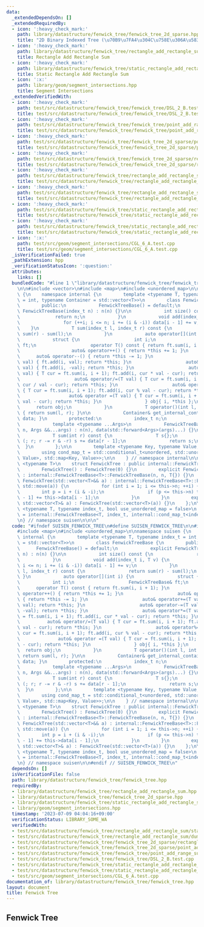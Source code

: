 ```yaml
---
data:
  _extendedDependsOn: []
  _extendedRequiredBy:
  - icon: ':heavy_check_mark:'
    path: library/datastructure/fenwick_tree/fenwick_tree_2d_sparse.hpp
    title: "2D Binary Indexed Tree (\u70B9\u7FA4\u304C\u758E\u306A\u5834\u5408)"
  - icon: ':heavy_check_mark:'
    path: library/datastructure/fenwick_tree/rectangle_add_rectangle_sum.hpp
    title: Rectangle Add Rectangle Sum
  - icon: ':heavy_check_mark:'
    path: library/datastructure/fenwick_tree/static_rectangle_add_rectangle_sum.hpp
    title: Static Rectangle Add Rectangle Sum
  - icon: ':x:'
    path: library/geom/segment_intersections.hpp
    title: Segment Intersections
  _extendedVerifiedWith:
  - icon: ':heavy_check_mark:'
    path: test/src/datastructure/fenwick_tree/fenwick_tree/DSL_2_B.test.cpp
    title: test/src/datastructure/fenwick_tree/fenwick_tree/DSL_2_B.test.cpp
  - icon: ':heavy_check_mark:'
    path: test/src/datastructure/fenwick_tree/fenwick_tree/point_add_range_sum.test.cpp
    title: test/src/datastructure/fenwick_tree/fenwick_tree/point_add_range_sum.test.cpp
  - icon: ':heavy_check_mark:'
    path: test/src/datastructure/fenwick_tree/fenwick_tree_2d_sparse/point_add_rectangle_sum.test.cpp
    title: test/src/datastructure/fenwick_tree/fenwick_tree_2d_sparse/point_add_rectangle_sum.test.cpp
  - icon: ':heavy_check_mark:'
    path: test/src/datastructure/fenwick_tree/fenwick_tree_2d_sparse/rectangle_sum.test.cpp
    title: test/src/datastructure/fenwick_tree/fenwick_tree_2d_sparse/rectangle_sum.test.cpp
  - icon: ':heavy_check_mark:'
    path: test/src/datastructure/fenwick_tree/rectangle_add_rectangle_sum/dummy.test.cpp
    title: test/src/datastructure/fenwick_tree/rectangle_add_rectangle_sum/dummy.test.cpp
  - icon: ':heavy_check_mark:'
    path: test/src/datastructure/fenwick_tree/rectangle_add_rectangle_sum/static_rectangle_add_rectangle_sum.test.cpp
    title: test/src/datastructure/fenwick_tree/rectangle_add_rectangle_sum/static_rectangle_add_rectangle_sum.test.cpp
  - icon: ':heavy_check_mark:'
    path: test/src/datastructure/fenwick_tree/static_rectangle_add_rectangle_sum/dummy.test.cpp
    title: test/src/datastructure/fenwick_tree/static_rectangle_add_rectangle_sum/dummy.test.cpp
  - icon: ':heavy_check_mark:'
    path: test/src/datastructure/fenwick_tree/static_rectangle_add_rectangle_sum/static_rectangle_add_rectangle_sum.test.cpp
    title: test/src/datastructure/fenwick_tree/static_rectangle_add_rectangle_sum/static_rectangle_add_rectangle_sum.test.cpp
  - icon: ':x:'
    path: test/src/geom/segment_intersections/CGL_6_A.test.cpp
    title: test/src/geom/segment_intersections/CGL_6_A.test.cpp
  _isVerificationFailed: true
  _pathExtension: hpp
  _verificationStatusIcon: ':question:'
  attributes:
    links: []
  bundledCode: "#line 1 \"library/datastructure/fenwick_tree/fenwick_tree.hpp\"\n\n\
    \n\n#include <vector>\n#include <map>\n#include <unordered_map>\n\nnamespace suisen\
    \ {\n    namespace internal {\n        template <typename T, typename index_t\
    \ = int, typename Container = std::vector<T>>\n        class FenwickTreeBase {\n\
    \        public:\n            FenwickTreeBase() = default;\n            explicit\
    \ FenwickTreeBase(index_t n) : n(n) {}\n\n            int size() const {\n   \
    \             return n;\n            }\n            void add(index_t i, T v) {\n\
    \                for (++i; i <= n; i += (i & -i)) data[i - 1] += v;\n        \
    \    }\n            T sum(index_t l, index_t r) const {\n                return\
    \ sum(r) - sum(l);\n            }\n            auto operator[](int i) {\n    \
    \            struct {\n                    int i;\n                    FenwickTreeBase&\
    \ ft;\n                    operator T() const { return ft.sum(i, i + 1); }\n \
    \                   auto& operator++() { return *this += 1; }\n              \
    \      auto& operator--() { return *this -= 1; }\n                    auto& operator+=(T\
    \ val) { ft.add(i, val); return *this; }\n                    auto& operator-=(T\
    \ val) { ft.add(i, -val); return *this; }\n                    auto& operator*=(T\
    \ val) { T cur = ft.sum(i, i + 1); ft.add(i, cur * val - cur); return *this; }\n\
    \                    auto& operator/=(T val) { T cur = ft.sum(i, i + 1); ft.add(i,\
    \ cur / val - cur); return *this; }\n                    auto& operator%=(T val)\
    \ { T cur = ft.sum(i, i + 1); ft.add(i, cur % val - cur); return *this; }\n  \
    \                  auto& operator =(T val) { T cur = ft.sum(i, i + 1); ft.add(i,\
    \ val - cur); return *this; }\n                } obj{ i, *this };\n          \
    \      return obj;\n            }\n            T operator()(int l, int r) const\
    \ { return sum(l, r); }\n\n            Container& get_internal_container() { return\
    \ data; }\n        protected:\n            index_t n;\n            Container data;\n\
    \            template <typename ...Args>\n            FenwickTreeBase(index_t\
    \ n, Args &&...args) : n(n), data(std::forward<Args>(args)...) {}\n        private:\n\
    \            T sum(int r) const {\n                T s{};\n                for\
    \ (; r; r -= r & -r) s += data[r - 1];\n                return s;\n          \
    \  }\n        };\n\n        template <typename Key, typename Value, bool unordered>\n\
    \        using cond_map_t = std::conditional_t<unordered, std::unordered_map<Key,\
    \ Value>, std::map<Key, Value>>;\n\n    } // namespace internal\n\n    template\
    \ <typename T>\n    struct FenwickTree : public internal::FenwickTreeBase<T> {\n\
    \        FenwickTree() : FenwickTree(0) {}\n        explicit FenwickTree(int n)\
    \ : internal::FenwickTreeBase<T>::FenwickTreeBase(n, n, T{}) {}\n        explicit\
    \ FenwickTree(std::vector<T>&& a) : internal::FenwickTreeBase<T>::FenwickTreeBase(a.size(),\
    \ std::move(a)) {\n            for (int i = 1; i <= this->n; ++i) {\n        \
    \        int p = i + (i & -i);\n                if (p <= this->n) this->data[p\
    \ - 1] += this->data[i - 1];\n            }\n        }\n        explicit FenwickTree(const\
    \ std::vector<T>& a) : FenwickTree(std::vector<T>(a)) {}\n    };\n\n    template\
    \ <typename T, typename index_t, bool use_unordered_map = false>\n    using MapFenwickTree\
    \ = internal::FenwickTreeBase<T, index_t, internal::cond_map_t<index_t, T, use_unordered_map>>;\n\
    \n} // namespace suisen\n\n\n"
  code: "#ifndef SUISEN_FENWICK_TREE\n#define SUISEN_FENWICK_TREE\n\n#include <vector>\n\
    #include <map>\n#include <unordered_map>\n\nnamespace suisen {\n    namespace\
    \ internal {\n        template <typename T, typename index_t = int, typename Container\
    \ = std::vector<T>>\n        class FenwickTreeBase {\n        public:\n      \
    \      FenwickTreeBase() = default;\n            explicit FenwickTreeBase(index_t\
    \ n) : n(n) {}\n\n            int size() const {\n                return n;\n\
    \            }\n            void add(index_t i, T v) {\n                for (++i;\
    \ i <= n; i += (i & -i)) data[i - 1] += v;\n            }\n            T sum(index_t\
    \ l, index_t r) const {\n                return sum(r) - sum(l);\n           \
    \ }\n            auto operator[](int i) {\n                struct {\n        \
    \            int i;\n                    FenwickTreeBase& ft;\n              \
    \      operator T() const { return ft.sum(i, i + 1); }\n                    auto&\
    \ operator++() { return *this += 1; }\n                    auto& operator--()\
    \ { return *this -= 1; }\n                    auto& operator+=(T val) { ft.add(i,\
    \ val); return *this; }\n                    auto& operator-=(T val) { ft.add(i,\
    \ -val); return *this; }\n                    auto& operator*=(T val) { T cur\
    \ = ft.sum(i, i + 1); ft.add(i, cur * val - cur); return *this; }\n          \
    \          auto& operator/=(T val) { T cur = ft.sum(i, i + 1); ft.add(i, cur /\
    \ val - cur); return *this; }\n                    auto& operator%=(T val) { T\
    \ cur = ft.sum(i, i + 1); ft.add(i, cur % val - cur); return *this; }\n      \
    \              auto& operator =(T val) { T cur = ft.sum(i, i + 1); ft.add(i, val\
    \ - cur); return *this; }\n                } obj{ i, *this };\n              \
    \  return obj;\n            }\n            T operator()(int l, int r) const {\
    \ return sum(l, r); }\n\n            Container& get_internal_container() { return\
    \ data; }\n        protected:\n            index_t n;\n            Container data;\n\
    \            template <typename ...Args>\n            FenwickTreeBase(index_t\
    \ n, Args &&...args) : n(n), data(std::forward<Args>(args)...) {}\n        private:\n\
    \            T sum(int r) const {\n                T s{};\n                for\
    \ (; r; r -= r & -r) s += data[r - 1];\n                return s;\n          \
    \  }\n        };\n\n        template <typename Key, typename Value, bool unordered>\n\
    \        using cond_map_t = std::conditional_t<unordered, std::unordered_map<Key,\
    \ Value>, std::map<Key, Value>>;\n\n    } // namespace internal\n\n    template\
    \ <typename T>\n    struct FenwickTree : public internal::FenwickTreeBase<T> {\n\
    \        FenwickTree() : FenwickTree(0) {}\n        explicit FenwickTree(int n)\
    \ : internal::FenwickTreeBase<T>::FenwickTreeBase(n, n, T{}) {}\n        explicit\
    \ FenwickTree(std::vector<T>&& a) : internal::FenwickTreeBase<T>::FenwickTreeBase(a.size(),\
    \ std::move(a)) {\n            for (int i = 1; i <= this->n; ++i) {\n        \
    \        int p = i + (i & -i);\n                if (p <= this->n) this->data[p\
    \ - 1] += this->data[i - 1];\n            }\n        }\n        explicit FenwickTree(const\
    \ std::vector<T>& a) : FenwickTree(std::vector<T>(a)) {}\n    };\n\n    template\
    \ <typename T, typename index_t, bool use_unordered_map = false>\n    using MapFenwickTree\
    \ = internal::FenwickTreeBase<T, index_t, internal::cond_map_t<index_t, T, use_unordered_map>>;\n\
    \n} // namespace suisen\n\n#endif // SUISEN_FENWICK_TREE\n"
  dependsOn: []
  isVerificationFile: false
  path: library/datastructure/fenwick_tree/fenwick_tree.hpp
  requiredBy:
  - library/datastructure/fenwick_tree/rectangle_add_rectangle_sum.hpp
  - library/datastructure/fenwick_tree/fenwick_tree_2d_sparse.hpp
  - library/datastructure/fenwick_tree/static_rectangle_add_rectangle_sum.hpp
  - library/geom/segment_intersections.hpp
  timestamp: '2023-07-09 04:04:16+09:00'
  verificationStatus: LIBRARY_SOME_WA
  verifiedWith:
  - test/src/datastructure/fenwick_tree/rectangle_add_rectangle_sum/static_rectangle_add_rectangle_sum.test.cpp
  - test/src/datastructure/fenwick_tree/rectangle_add_rectangle_sum/dummy.test.cpp
  - test/src/datastructure/fenwick_tree/fenwick_tree_2d_sparse/rectangle_sum.test.cpp
  - test/src/datastructure/fenwick_tree/fenwick_tree_2d_sparse/point_add_rectangle_sum.test.cpp
  - test/src/datastructure/fenwick_tree/fenwick_tree/point_add_range_sum.test.cpp
  - test/src/datastructure/fenwick_tree/fenwick_tree/DSL_2_B.test.cpp
  - test/src/datastructure/fenwick_tree/static_rectangle_add_rectangle_sum/static_rectangle_add_rectangle_sum.test.cpp
  - test/src/datastructure/fenwick_tree/static_rectangle_add_rectangle_sum/dummy.test.cpp
  - test/src/geom/segment_intersections/CGL_6_A.test.cpp
documentation_of: library/datastructure/fenwick_tree/fenwick_tree.hpp
layout: document
title: Fenwick Tree
---
```

## Fenwick Tree